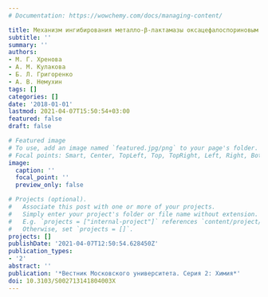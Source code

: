 ```yaml
---
# Documentation: https://wowchemy.com/docs/managing-content/

title: Механизм ингибирования металло-β-лактамазы оксацефалоспориновым антибиотиком
subtitle: ''
summary: ''
authors:
- М. Г. Хренова
- А. М. Кулакова
- Б. Л. Григоренко
- А. В. Немухин
tags: []
categories: []
date: '2018-01-01'
lastmod: 2021-04-07T15:50:54+03:00
featured: false
draft: false

# Featured image
# To use, add an image named `featured.jpg/png` to your page's folder.
# Focal points: Smart, Center, TopLeft, Top, TopRight, Left, Right, BottomLeft, Bottom, BottomRight.
image:
  caption: ''
  focal_point: ''
  preview_only: false

# Projects (optional).
#   Associate this post with one or more of your projects.
#   Simply enter your project's folder or file name without extension.
#   E.g. `projects = ["internal-project"]` references `content/project/deep-learning/index.md`.
#   Otherwise, set `projects = []`.
projects: []
publishDate: '2021-04-07T12:50:54.628450Z'
publication_types:
- '2'
abstract: ''
publication: '*Вестник Московского университета. Серия 2: Химия*'
doi: 10.3103/S002713141804003X
---
```


